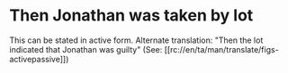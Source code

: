 # Then Jonathan was taken by lot

This can be stated in active form. Alternate translation: "Then the lot indicated that Jonathan was guilty" (See: [[rc://en/ta/man/translate/figs-activepassive]])

